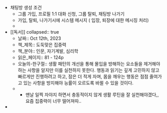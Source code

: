- 채팅방 생성 조건
	- 그룹 가입, 프로필 1:1 대화 신청, 그룹 탈퇴, 채팅방 나가기
	- 가입, 탈퇴, 나가기시에 시스템 메시지 ( 입장, 퇴장에 대한 메시징 처리)
	-
- [[독서]]
  collapsed:: true
	- 날짜:: Oct 12th, 2023
	- 책_제목:: 도둑맞은 집중력
	- 책_분야:: 인문, 자기계발, 심리학
	- 읽은_페이지:: 81 - 124p
	- 오늘의-한구절:: 생활 패턴의 개선을 통해 몰입을 방해하는 요소들을 제거해야 하는 사항을 알지만 이를 실천하지 못한다. 행동과 읽기는 깊게 고민하지 않고 빠르게만 진행하려고 하고, 잠은 더 적게 자며, 몸을 깨우는 행동은 점점 줄여가고 있는 사항을 방지해야 능률이 오르도록 바뀔 수 있을 것이다.
	- - 맨날 일찍 자야지 하면서 충동적이지 않게 생활 루틴을 잘 실천해야겠다,, 요즘 집중력이 너무 떨어져따..
-